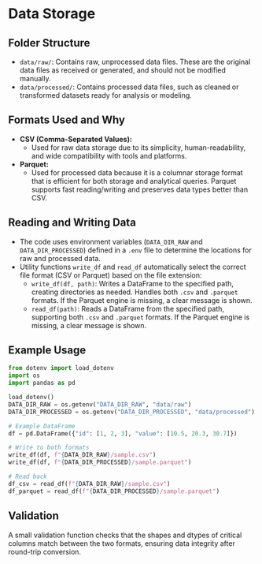 # Data Storage

## Folder Structure

- `data/raw/`: Contains raw, unprocessed data files. These are the original data files as received or generated, and should not be modified manually.
- `data/processed/`: Contains processed data files, such as cleaned or transformed datasets ready for analysis or modeling.

## Formats Used and Why

- **CSV (Comma-Separated Values):**
  - Used for raw data storage due to its simplicity, human-readability, and wide compatibility with tools and platforms.
- **Parquet:**
  - Used for processed data because it is a columnar storage format that is efficient for both storage and analytical queries. Parquet supports fast reading/writing and preserves data types better than CSV.

## Reading and Writing Data

- The code uses environment variables (`DATA_DIR_RAW` and `DATA_DIR_PROCESSED`) defined in a `.env` file to determine the locations for raw and processed data.
- Utility functions `write_df` and `read_df` automatically select the correct file format (CSV or Parquet) based on the file extension:
  - `write_df(df, path)`: Writes a DataFrame to the specified path, creating directories as needed. Handles both `.csv` and `.parquet` formats. If the Parquet engine is missing, a clear message is shown.
  - `read_df(path)`: Reads a DataFrame from the specified path, supporting both `.csv` and `.parquet` formats. If the Parquet engine is missing, a clear message is shown.

## Example Usage

```python
from dotenv import load_dotenv
import os
import pandas as pd

load_dotenv()
DATA_DIR_RAW = os.getenv("DATA_DIR_RAW", "data/raw")
DATA_DIR_PROCESSED = os.getenv("DATA_DIR_PROCESSED", "data/processed")

# Example DataFrame
df = pd.DataFrame({"id": [1, 2, 3], "value": [10.5, 20.3, 30.7]})

# Write to both formats
write_df(df, f"{DATA_DIR_RAW}/sample.csv")
write_df(df, f"{DATA_DIR_PROCESSED}/sample.parquet")

# Read back
df_csv = read_df(f"{DATA_DIR_RAW}/sample.csv")
df_parquet = read_df(f"{DATA_DIR_PROCESSED}/sample.parquet")
```

## Validation

A small validation function checks that the shapes and dtypes of critical columns match between the two formats, ensuring data integrity after round-trip conversion.
